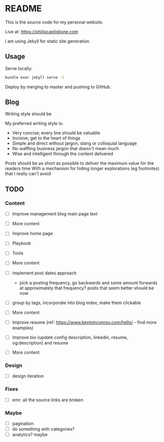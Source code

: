 # README

This is the source code for my personal website.

Live at: https://philipcastiglione.com

I am using Jekyll for static site generation.

## Usage

Serve locally:

```sh
bundle exec jekyll serve -l
```

Deploy by merging to master and pushing to GitHub.

## Blog

Writing style should be

My preferred writing style is:

* Very concise; every line should be valuable
* Incisive; get to the heart of things
* Simple and direct without jargon, slang or colloquial language 
* No waffling business jargon that doesn't mean much
* Wise and intelligent through the content delivered

Posts should be as short as possible to deliver the maximum value for the readers time
With a mechanism for hiding longer explorations (eg footnotes) that I really can't avoid

## TODO

### Content

- [ ] Improve management blog main page text
- [ ] More content
- [ ] Improve home page
- [ ] Playbook
- [ ] Tools
- [ ] More content
- [ ] implement post dates approach
    - pick a posting frequency, go backwards and some amount forwards at approximately that frequency? posts that seem better should be now
- [ ] group by tags, incorporate into blog index, make them clickable 
- [ ] More content
- [ ] Improve resume (ref: https://www.kevinmconroy.com/hello/ - find more examples)
- [ ] Improve bio (update config description, linkedin, resume, og:description) and resume
- [ ] More content


### Design

- [ ] design iteration

### Fixes

- [ ] emr: all the source links are broken

### Maybe

- [ ] pagination
- [ ] do something with categories?
- [ ] analytics? maybe
